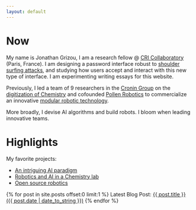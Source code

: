 ```yaml
---
layout: default
---
```


# Now

<!-- https://nownownow.com/about -->

My name is Jonathan Grizou, I am a research fellow @ [CRI Collaboratory](https://research.cri-paris.org) (Paris, France). I am designing a password interface robust to [shoulder surfing attacks](https://en.wikipedia.org/wiki/Shoulder_surfing_(computer_security)), and studying how users accept and interact with this new type of interface. I am experimenting writing essays for this website.

Previously, I led a team of 9 researchers in the [Cronin Group](http://www.chem.gla.ac.uk/cronin/) on the [digitization of Chemistry](projects/chemobot) and cofounded [Pollen Robotics](https://www.pollen-robotics.com/) to commercialize an innovative [modular robotic technology](https://www.luos-robotics.com/en/).

More broadly, I devise AI algorithms and build robots. I bloom when leading innovative teams.

# Highlights

My favorite projects:

- [An intriguing AI paradigm](projects/thesis)
- [Robotics and AI in a Chemistry lab](projects/chemobot)
- [Open source robotics](projects/open_robotics)


{% for post in site.posts offset:0 limit:1 %}
Latest Blog Post: <a href="{{ site.baseurl }}{{ post.url }}">{{ post.title }} ({{ post.date | date_to_string }})</a>
{% endfor %}

<!--

I experiment writing essays:

- Automating everything, what for? Cooperation over competition
- Problems I had with teaching
- Nature useless vs permaculture
- The feeling of useless actions
- Paralysis of being
- Goal-babble your life
- Trust is the fuel of a heathy society, not blockchain
- Make the invisible visible (hand washing vs putting a sleep)

-->

<!-- ---

<div align="center">
  {% for link in site.navbar-links %}
        <a href="{{ site.baseurl }}{{ link[1] }}">[{{ link[0] }}]</a>
  {% endfor %}
</div> -->
